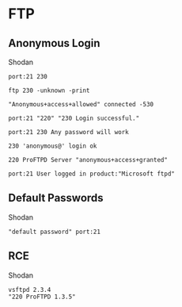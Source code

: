 # FTP

## Anonymous Login

Shodan

```
port:21 230

ftp 230 -unknown -print

"Anonymous+access+allowed" connected -530

port:21 "220" "230 Login successful."

port:21 230 Any password will work

230 'anonymous@' login ok

220 ProFTPD Server "anonymous+access+granted"

port:21 User logged in product:"Microsoft ftpd"
```

## Default Passwords

Shodan

```
"default password" port:21
```

## RCE

Shodan

```
vsftpd 2.3.4
"220 ProFTPD 1.3.5"
```
